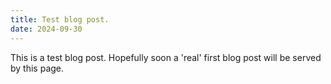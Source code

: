 ```yaml
---
title: Test blog post.
date: 2024-09-30
---
```

This is a test blog post. Hopefully soon a 'real' first blog post will be served by this page.
